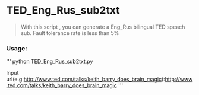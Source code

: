 # TED_Eng_Rus_sub2txt

> With this script , you can generate a Eng_Rus bilingual TED speach sub.
> Fault tolerance rate is less than 5%

### Usage:
'''
python TED_Eng_Rus_sub2txt.py

Input url(e.g:http://www.ted.com/talks/keith_barry_does_brain_magic):http://www.ted.com/talks/keith_barry_does_brain_magic
'''

